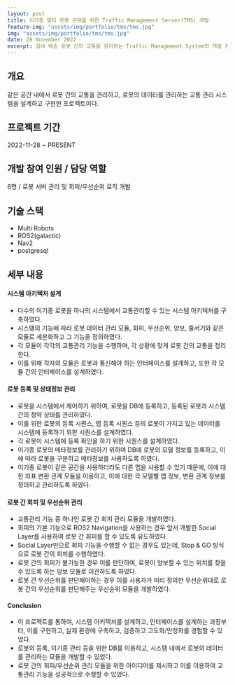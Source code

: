```yaml
---
layout: post
title: 이기종 멀티 로봇 관제를 위한 Traffic Management Server(TMS) 개발
feature-img: "assets/img/portfolio/tms/tms.jpg"
img: "assets/img/portfolio/tms/tms.jpg"
date: 28 November 2022
excerpt: 실내 배송 로봇 간의 교통을 관리하는 Traffic Management System의 개발 프로젝트이다.
---
```


## 개요

같은 공간 내에서 로봇 간의 교통을 관리하고, 로봇의 데이터를 관리하는 교통 관리 시스템을 설계하고 구현한 프로젝트이다.

## 프로젝트 기간

2022-11-28 ~ PRESENT

## 개발 참여 인원 / 담당 역할

6명 / 로봇 서버 관리 및 회피/우선순위 로직 개발

## 기술 스택

- Multi Robots
- ROS2(galactic)
- Nav2
- postgresql

## 세부 내용

#### 시스템 아키텍처 설계

* 다수의 이기종 로봇을 하나의 시스템에서 교통관리할 수 있는 시스템 아키텍처를 구축하였다.
* 시스템의 기능에 따라 로봇 데이터 관리 모듈, 회피, 우선순위, 양보, 줄서기와 같은 모듈로 세분화하고 그 기능을 정의하였다.
* 각 모듈이 각각의 교통관리 기능을 수행하며, 각 상황에 맞게 로봇 간의 교통을 정리한다.
* 이를 위해 각자의 모듈은 로봇과 통신해야 하는 인터페이스를 설계하고, 또한 각 모듈 간의 인터페이스를 설계하였다.

#### 로봇 등록 및 상태정보 관리

* 로봇을 시스템에서 제어하기 위하여, 로봇을 DB에 등록하고, 등록된 로봇과 시스템 간의 청약 상태를 관리하였다.
* 이를 위한 로봇의 등록 시퀀스, 맵 등록 시퀀스 등의 로봇이 가지고 있는 데이터를 시스템에 등록하기 위한 시퀀스를 설계하였다.
* 각 로봇이 시스템에 등록 확인을 하기 위한 시퀀스를 설계하였다.
* 이기종 로봇의 메타정보를 관리하기 위하여 DB에 로봇의 모델 정보를 등록하고, 이에 따라 로봇을 구분하고 메타정보를 사용하도록 하였다.
* 이기종 로봇이 같은 공간을 사용하더라도 다른 맵을 사용할 수 있기 때문에, 이에 대한 좌표 변환 관계 모듈을 이용하고, 이에 대한 각 모델별 맵 정보, 변환 관계 정보를 정의하고 관리하도록 하였다.

#### 로봇 간 회피 및 우선순위 관리

* 교통관리 기능 중 하나인 로봇 간 회피 관리 모듈을 개발하였다.
* 회피의 기본 기능으로 ROS2 Navigation을 사용하는 경우 앞서 개발한 Social Layer를 사용하여 로봇 간 회피를 할 수 있도록 유도하였다.
* Social Layer만으로 회피 기능을 수행할 수 없는 경우도 있는데, Stop & GO 방식으로 로봇 간의 회피를 수행하였다.
* 로봇 간의 회피가 불가능한 경우 이를 판단하여, 로봇이 양보할 수 있는 위치를 찾을 수 있도록 하는 양보 모듈로 이관하도록 하였다.
* 로봇 간 우선순위를 판단해야하는 경우 이를 사용자가 미리 정의한 우선순위대로 로봇 간의 우선순위를 판단해주는 우선순위 모듈을 개발하였다.

#### Conclusion

* 이 프로젝트를 통하여, 시스템 아키텍처를 설계하고, 인터페이스를 설계하는 과정부터, 이를 구현하고, 실제 환경에 구축하고, 검증하고 고도화/안정화를 경험할 수 있었다.
* 로봇의 등록, 이기종 관리 등을 위한 DB를 이용하고, 시스템 내에서 로봇의 데이터를 관리하는 모듈을 개발할 수 있었다.
* 로봇 간의 회피/우선순위 관리 모듈을 위한 아이디어를 제시하고 이를 이용하여 교통관리 기능을 성공적으로 수행할 수 있었다.